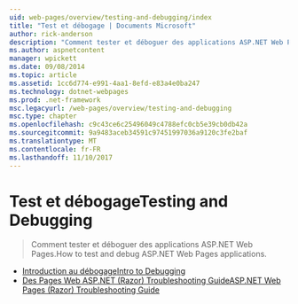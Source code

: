 ```yaml
---
uid: web-pages/overview/testing-and-debugging/index
title: "Test et débogage | Documents Microsoft"
author: rick-anderson
description: "Comment tester et déboguer des applications ASP.NET Web Pages."
ms.author: aspnetcontent
manager: wpickett
ms.date: 09/08/2014
ms.topic: article
ms.assetid: 1cc6d774-e991-4aa1-8efd-e83a4e0ba247
ms.technology: dotnet-webpages
ms.prod: .net-framework
msc.legacyurl: /web-pages/overview/testing-and-debugging
msc.type: chapter
ms.openlocfilehash: c9c43ce6c25496049c4788efc0cb5e39cb0db42a
ms.sourcegitcommit: 9a9483aceb34591c97451997036a9120c3fe2baf
ms.translationtype: MT
ms.contentlocale: fr-FR
ms.lasthandoff: 11/10/2017
---
```

<a name="testing-and-debugging"></a><span data-ttu-id="36c71-103">Test et débogage</span><span class="sxs-lookup"><span data-stu-id="36c71-103">Testing and Debugging</span></span>
====================
> <span data-ttu-id="36c71-104">Comment tester et déboguer des applications ASP.NET Web Pages.</span><span class="sxs-lookup"><span data-stu-id="36c71-104">How to test and debug ASP.NET Web Pages applications.</span></span>


- [<span data-ttu-id="36c71-105">Introduction au débogage</span><span class="sxs-lookup"><span data-stu-id="36c71-105">Intro to Debugging</span></span>](introduction-to-debugging.md)
- [<span data-ttu-id="36c71-106">Des Pages Web ASP.NET (Razor) Troubleshooting Guide</span><span class="sxs-lookup"><span data-stu-id="36c71-106">ASP.NET Web Pages (Razor) Troubleshooting Guide</span></span>](aspnet-web-pages-razor-troubleshooting-guide.md)
